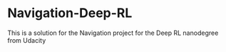 # Navigation-Deep-RL
This is a solution for the Navigation project for the Deep RL nanodegree from Udacity
